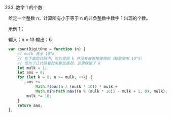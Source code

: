 233. 数字 1 的个数

给定一个整数 n，计算所有小于等于 n 的非负整数中数字 1 出现的个数。

示例 1：

输入：n = 13
输出：6

```js
var countDigitOne = function (n) {
    // mulk 表示 10^k
    // 在下面的代码中，可以发现 k 并没有被直接使用到（都是使用 10^k）
    // 但为了让代码看起来更加直观，这里保留了 k
    let mulk = 1;
    let ans = 0;
    for (let k = 0; n >= mulk; ++k) {
        ans +=
            Math.floor(n / (mulk * 10)) * mulk +
            Math.min(Math.max((n % (mulk * 10)) - mulk + 1, 0), mulk);
        mulk *= 10;
    }
    return ans;
};
```
